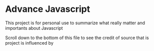# Advance Javascript

This project is for personal use to summarize what really matter and importants about Javascript

Scroll down to the bottom of this file to see the credit of source that is project is influenced by
